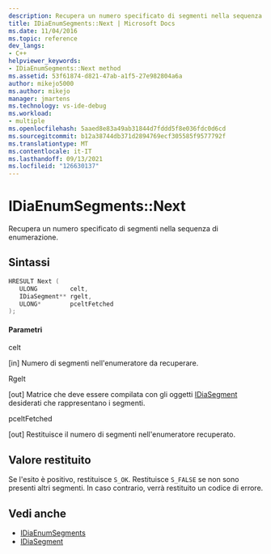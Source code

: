 ```yaml
---
description: Recupera un numero specificato di segmenti nella sequenza di enumerazione.
title: IDiaEnumSegments::Next | Microsoft Docs
ms.date: 11/04/2016
ms.topic: reference
dev_langs:
- C++
helpviewer_keywords:
- IDiaEnumSegments::Next method
ms.assetid: 53f61874-d821-47ab-a1f5-27e982804a6a
author: mikejo5000
ms.author: mikejo
manager: jmartens
ms.technology: vs-ide-debug
ms.workload:
- multiple
ms.openlocfilehash: 5aaed8e83a49ab31844d7fddd5f8e036fdc0d6cd
ms.sourcegitcommit: b12a38744db371d2894769ecf305585f9577792f
ms.translationtype: MT
ms.contentlocale: it-IT
ms.lasthandoff: 09/13/2021
ms.locfileid: "126630137"
---
```

# <a name="idiaenumsegmentsnext"></a>IDiaEnumSegments::Next
Recupera un numero specificato di segmenti nella sequenza di enumerazione.

## <a name="syntax"></a>Sintassi

```C++
HRESULT Next ( 
   ULONG         celt,
   IDiaSegment** rgelt,
   ULONG*        pceltFetched
);
```

#### <a name="parameters"></a>Parametri
 celt

[in] Numero di segmenti nell'enumeratore da recuperare.

 Rgelt

[out] Matrice che deve essere compilata con gli oggetti [IDiaSegment](../../debugger/debug-interface-access/idiasegment.md) desiderati che rappresentano i segmenti.

 pceltFetched

[out] Restituisce il numero di segmenti nell'enumeratore recuperato.

## <a name="return-value"></a>Valore restituito
 Se l'esito è positivo, restituisce `S_OK`. Restituisce `S_FALSE` se non sono presenti altri segmenti. In caso contrario, verrà restituito un codice di errore.

## <a name="see-also"></a>Vedi anche
- [IDiaEnumSegments](../../debugger/debug-interface-access/idiaenumsegments.md)
- [IDiaSegment](../../debugger/debug-interface-access/idiasegment.md)
